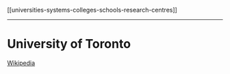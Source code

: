 [[universities-systems-colleges-schools-research-centres]]
***
# University of Toronto
[Wikipedia](https://en.wikipedia.org/wiki/University_of_Toronto)
